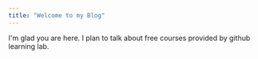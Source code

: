 ```yaml
---
title: "Welcome to my Blog"
---
```


I'm glad you are here. I plan to talk about free courses provided by github learning lab.
